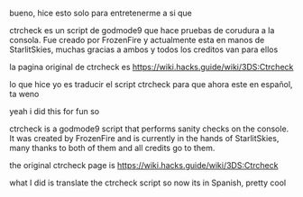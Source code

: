 bueno, hice esto solo para entretenerme a si que

ctrcheck es un script de godmode9 que hace pruebas de corudura a la consola. Fue creado por FrozenFire y actualmente esta en manos de StarlitSkies, muchas gracias a ambos y todos los creditos van para ellos

la pagina original de ctrcheck es https://wiki.hacks.guide/wiki/3DS:Ctrcheck

lo que hice yo es traducir el script ctrcheck para que ahora este en español, ta weno





yeah i did this for fun so

ctrcheck is a godmode9 script that performs sanity checks on the console. It was created by FrozenFire and is currently in the hands of StarlitSkies, many thanks to both of them and all credits go to them.

the original ctrcheck page is https://wiki.hacks.guide/wiki/3DS:Ctrcheck

what I did is translate the ctrcheck script so now its in Spanish, pretty cool
